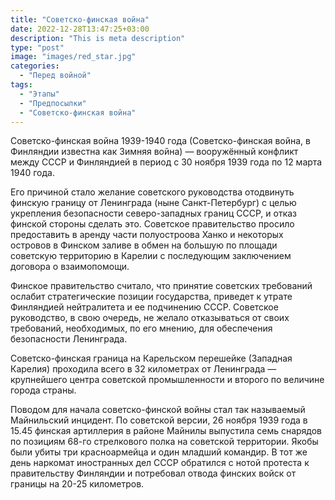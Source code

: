 ```yaml
---
title: "Советско-финская война"
date: 2022-12-28T13:47:25+03:00
description: "This is meta description"
type: "post"
image: "images/red_star.jpg"
categories:
  - "Перед войной"
tags:
  - "Этапы"
  - "Предпосылки"
  - "Советско-финская война"
---
```

Советско-финская война 1939-1940 года (Советско-финская война, в Финляндии известна как Зимняя война) — вооружённый конфликт между СССР и Финляндией в период с 30 ноября 1939 года по 12 марта 1940 года.

Его причиной стало желание советского руководства отодвинуть финскую границу от Ленинграда (ныне Санкт-Петербург) с целью укрепления безопасности северо-западных границ СССР, и отказ финской стороны сделать это. Советское правительство просило предоставить в аренду части полуостроова Ханко и некоторых островов в Финском заливе в обмен на большую по площади советскую территорию в Карелии с последующим заключением договора о взаимопомощи.

Финское правительство считало, что принятие советских требований ослабит стратегические позиции государства, приведет к утрате Финляндией нейтралитета и ее подчинению СССР. Советское руководство, в свою очередь, не желало отказываться от своих требований, необходимых, по его мнению, для обеспечения безопасности Ленинграда.

Советско-финская граница на Карельском перешейке (Западная Карелия) проходила всего в 32 километрах от Ленинграда — крупнейшего центра советской промышленности и второго по величине города страны.

Поводом для начала советско-финской войны стал так называемый Майнильский инцидент. По советской версии, 26 ноября 1939 года в 15.45 финская артиллерия в районе Майнилы выпустила семь снарядов по позициям 68-го стрелкового полка на советской территории. Якобы были убиты три красноармейца и один младший командир. В тот же день наркомат иностранных дел СССР обратился с нотой протеста к правительству Финляндии и потребовал отвода финских войск от границы на 20-25 километров.

